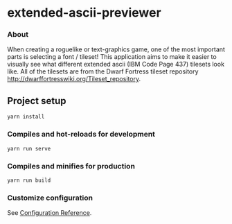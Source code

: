 # extended-ascii-previewer

### About

When creating a roguelike or text-graphics game, one of the most important parts is selecting a font / tileset! This application aims to make it easier to visually see what different extended ascii (IBM Code Page 437) tilesets look like. All of the tilesets are from the Dwarf Fortress tileset repository http://dwarffortresswiki.org/Tileset_repository.


## Project setup
```
yarn install
```

### Compiles and hot-reloads for development
```
yarn run serve
```

### Compiles and minifies for production
```
yarn run build
```

### Customize configuration
See [Configuration Reference](https://cli.vuejs.org/config/).
